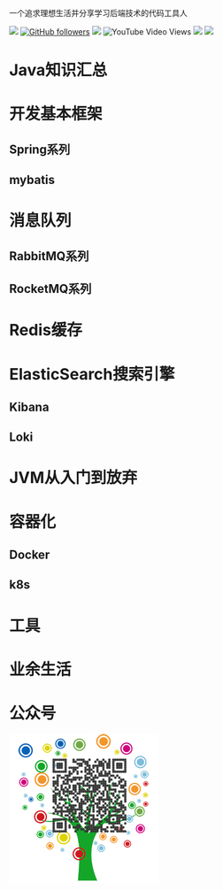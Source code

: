 一个追求理想生活并分享学习后端技术的代码工具人

[![](https://img.shields.io/github/stars/snowdreams1006/snowdreams1006.github.io.svg?style=social)](https://github.com/Hrel/FullStack)
[![GitHub followers](https://img.shields.io/github/followers/Trel?logoColor=success&style=social)](https://github.com/Hrel/FullStack)
[![](https://img.shields.io/badge/%E5%85%AC%E4%BC%97%E5%8F%B7-FullStackHrel-brightgreen)](#test)
![YouTube Video Views](https://img.shields.io/youtube/views/abBdk8bSPKU?style=social)
[![](https://img.shields.io/badge/csdn-Trel-orange)](https://mp.csdn.net/console/article)
[![](https://img.shields.io/badge/bilibili-%E5%93%94%E5%93%A9%E5%93%94%E5%93%A9(%E3%82%9C--%E3%82%9C)%E3%81%A4%E3%83%AD%E5%B9%B2%E6%9D%AF~-9cf)](https://space.bilibili.com/528793580)

# Java知识汇总

# 开发基本框架
## Spring系列
## mybatis

# 消息队列
## RabbitMQ系列
## RocketMQ系列

# Redis缓存

# ElasticSearch搜索引擎
## Kibana
## Loki

# JVM从入门到放弃

# 容器化
## Docker
## k8s

# 工具

# 业余生活

# <a id="test">公众号</a>
![logo](https://github.com/Hrel/FullStack/blob/master/_media/WeChat.png ':size=WIDTHxHEIGHT')

